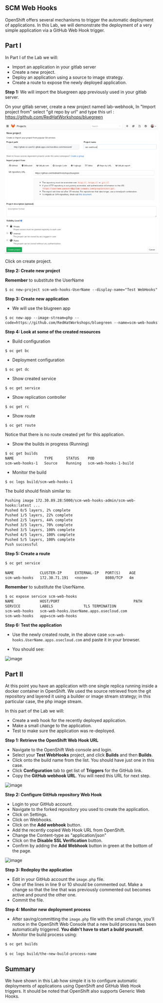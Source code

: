 ## SCM Web Hooks

OpenShift offers several mechanisms to trigger the automatic deployment of
applications. In this Lab, we will demonstrate the deployment of a very simple
application via a GitHub Web Hook trigger.

## Part I

In Part I of the Lab we will:

- Import an application in your gitlab server
- Create a new project.
- Deploy an application using a source to image strategy.
- Create a route to expose the newly deployed application.

**Step 1:**
We will import the bluegreen app previously used in your gitlab server.

On your gitlab server, create a new project named lab-webhook, In "Import project from" select "git repo by url" and type this url :
https://github.com/RedHatWorkshops/bluegreen

![image](images/gitlab-webhook.png)

Click on create project. 

**Step 2: Create new project**

**Remember** to substitute the UserName

```
$ oc new-project scm-web-hooks-UserName --display-name="Test WebHooks"
```

**Step 3: Create new application**

- We will use the blugreen app

```
$ oc new-app --image-stream=php --code=https://github.com/RedHatWorkshops/bluegreen --name=scm-web-hooks
```

**Step 4: Look at some of the created resources**

- Build configuration

```
$ oc get bc
```

- Deployment configuration

```
$ oc get dc
```

- Show created service

```
$ oc get service
```

- Show replication controller

```
$ oc get rc
```

- Show route

```
$ oc get route
```

Notice that there is no route created yet for this application.

- Show the builds in progress (Running)

```
$ oc get builds
NAME              TYPE      STATUS    POD
scm-web-hooks-1   Source    Running   scm-web-hooks-1-build
```

- Monitor the build

```
$ oc logs build/scm-web-hooks-1
```

The build should finish similar to:

```
Pushing image 172.30.89.28:5000/scm-web-hooks-admin/scm-web-hooks:latest ...
Pushed 0/5 layers, 2% complete
Pushed 1/5 layers, 22% complete
Pushed 2/5 layers, 44% complete
Pushed 3/5 layers, 70% complete
Pushed 3/5 layers, 100% complete
Pushed 4/5 layers, 100% complete
Pushed 5/5 layers, 100% complete
Push successful
```

**Step 5: Create a route**

```
$ oc get service

NAME            CLUSTER-IP      EXTERNAL-IP   PORT(S)    AGE
scm-web-hooks   172.30.71.191   <none>        8080/TCP   4m
```

**Remember** to substitute the UserName.
```
$ oc expose service scm-web-hooks
NAME            HOST/PORT                                  PATH      SERVICE         LABELS              TLS TERMINATION
scm-web-hooks   scm-web-hooks.UserName.apps.osecloud.com             scm-web-hooks   app=scm-web-hooks   
```
**Step 6: Test the application**

- Use the newly created route, in the above case `scm-web-hooks.UserName.apps.osecloud.com` and paste it in your browser.

- You should see:

![image](images/green_deployment.png)

## Part II

At this point you have an application with one single replica running inside a
docker container in OpenShift. We used the source retrieved from the git repository
and layered it using a builder or image stream strategy; in this particular case,
the php image stream.

In this part of the Lab we will:

- Create a web hook for the recently deployed application.
- Make a small change to the application.
- Test to make sure the application was re-deployed.

**Step 1: Retrieve the OpenShift Web Hook URL**

- Navigate to the OpenShift Web console and login.
- Select your **Test WebHooks** project, and click **Builds** and then **Builds**.
- Click onto the build name from the list. You should have just one in this case.
- Click **Configuration** tab to get list of **Triggers** for the GitHub link.
- Copy the **GitHub webhook URL**. You will need this URL for next step.

![image](images/github_show_url.png)

**Step 2: Configure GitHub repository Web Hook**

- Login to your GitHub account.
- Navigate to the forked repository you used to create the application.
- Click on Settings.
- Click on Webhooks.
- Click on the **Add webhook** button.
- Add the recently copied Web Hook URL from OpenShift.
- Change the Content-type as "application/json"
- Click on the **Disable SSL Verification** button.
- Confirm by adding the **Add Webhook** button in green at the bottom of the page.

![image](images/github_add_webhook.jpg)

**Step 3: Redeploy the application**

- Edit in your GitHub account the `image.php` file.
- One of the lines in line 9 or 10 should be commented out. Make a change so that
the line that was previously commented out becomes active and pound the other one.
- Commit the file.

**Step 4: Monitor new deployment process**

- After saving/committing the `image.php` file with the small change, you'll notice
in the OpenShift Web Console that a new build process has been automatically
triggered. **You didn't have to start a build yourself.**
- Monitor the build process using:

```
$ oc get builds

$ oc logs build/the-new-build-process-name
```

## Summary

We have shown in this Lab how simple it is to configure automatic deployments
of applications using OpenShift and GitHub Web Hook triggers. It should be noted
that OpenShift also supports Generic Web Hooks.
